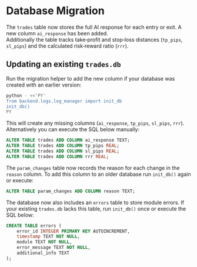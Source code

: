 # Database Migration

The `trades` table now stores the full AI response for each entry or exit.
A new column `ai_response` has been added.  
Additionally the table tracks take‑profit and stop‑loss distances (`tp_pips`,
`sl_pips`) and the calculated risk‑reward ratio (`rrr`).

## Updating an existing `trades.db`

Run the migration helper to add the new column if your database was created
with an earlier version:

```bash
python - <<'PY'
from backend.logs.log_manager import init_db
init_db()
PY
```

This will create any missing columns (`ai_response`, `tp_pips`, `sl_pips`,
`rrr`).  Alternatively you can execute the SQL below manually:

```sql
ALTER TABLE trades ADD COLUMN ai_response TEXT;
ALTER TABLE trades ADD COLUMN tp_pips REAL;
ALTER TABLE trades ADD COLUMN sl_pips REAL;
ALTER TABLE trades ADD COLUMN rrr REAL;
```

The `param_changes` table now records the reason for each change in the
`reason` column. To add this column to an older database run `init_db()`
again or execute:

```sql
ALTER TABLE param_changes ADD COLUMN reason TEXT;
```

The database now also includes an `errors` table to store module errors. If your existing `trades.db` lacks this table, run `init_db()` once or execute the SQL below:

```sql
CREATE TABLE errors (
    error_id INTEGER PRIMARY KEY AUTOINCREMENT,
    timestamp TEXT NOT NULL,
    module TEXT NOT NULL,
    error_message TEXT NOT NULL,
    additional_info TEXT
);
```
